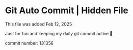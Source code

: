 # Git Auto Commit | Hidden File

This file was added Feb 12, 2025

Just for fun and keeping my daily git commit active 🤪

commit number: 131356
